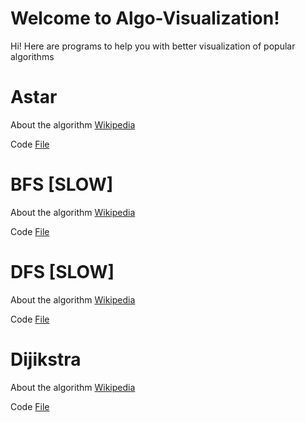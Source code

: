 # Welcome to  Algo-Visualization!

Hi!
Here are programs to help you with better visualization of popular algorithms


# Astar

About the algorithm  [Wikipedia](https://en.wikipedia.org/wiki/A*_search_algorithm)

Code  [File](https://github.com/fantasy-08/Algo-Visualization-/blob/master/A_Star%20Algorithm.py)

# BFS [SLOW]

About the algorithm  [Wikipedia](https://en.wikipedia.org/wiki/Breadth-first_search)

Code  [File](https://github.com/fantasy-08/Algo-Visualization-/blob/master/BFS.py)

# DFS [SLOW]

About the algorithm  [Wikipedia](https://en.wikipedia.org/wiki/Depth-first_search)

Code  [File](https://github.com/fantasy-08/Algo-Visualization-/blob/master/DFS.py)

# Dijikstra

About the algorithm  [Wikipedia](https://en.wikipedia.org/wiki/Depth-first_search)

Code  [File](https://github.com/fantasy-08/Algo-Visualization-/blob/master/Dijikstra.py)

